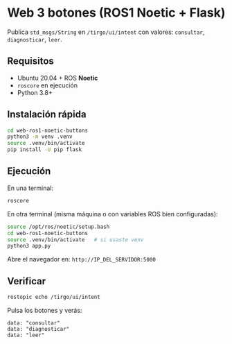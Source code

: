 # Web 3 botones (ROS1 Noetic + Flask)

Publica `std_msgs/String` en `/tirgo/ui/intent` con valores: `consultar`, `diagnosticar`, `leer`.

## Requisitos
- Ubuntu 20.04 + ROS **Noetic**
- `roscore` en ejecución
- Python 3.8+

## Instalación rápida
```bash
cd web-ros1-noetic-buttons
python3 -m venv .venv
source .venv/bin/activate
pip install -U pip flask
```

## Ejecución
En una terminal:
```bash
roscore
```
En otra terminal (misma máquina o con variables ROS bien configuradas):
```bash
source /opt/ros/noetic/setup.bash
cd web-ros1-noetic-buttons
source .venv/bin/activate   # si usaste venv
python3 app.py
```

Abre el navegador en: `http://IP_DEL_SERVIDOR:5000`

## Verificar
```bash
rostopic echo /tirgo/ui/intent
```
Pulsa los botones y verás:
```
data: "consultar"
data: "diagnosticar"
data: "leer"
```
